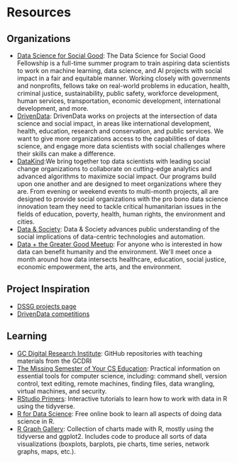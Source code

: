 # Resources

## Organizations
- [Data Science for Social Good](http://www.dssgfellowship.org/): The Data Science for Social Good Fellowship is a full-time summer program to train aspiring data scientists to work on machine learning, data science, and AI projects with social impact in a fair and equitable manner. Working closely with governments and nonprofits, fellows take on real-world problems in education, health, criminal justice, sustainability, public safety, workforce development, human services, transportation, economic development, international development, and more.
- [DrivenData](https://www.drivendata.org/): DrivenData works on projects at the intersection of data science and social impact, in areas like international development, health, education, research and conservation, and public services. We want to give more organizations access to the capabilities of data science, and engage more data scientists with social challenges where their skills can make a difference.
- [DataKind](https://www.datakind.org/):We bring together top data scientists with leading social change organizations to collaborate on cutting-edge analytics and advanced algorithms to maximize social impact. Our programs build upon one another and are designed to meet organizations where they are. From evening or weekend events to multi-month projects, all are designed to provide social organizations with the pro bono data science innovation team they need to tackle critical humanitarian issues in the fields of education, poverty, health, human rights, the environment and cities. 
- [Data & Society](https://datasociety.net/): Data & Society advances public understanding of the social implications of data-centric technologies and automation.
- [Data + the Greater Good Meetup](https://www.meetup.com/greatergood/): For anyone who is interested in how data can benefit humanity and the environment. We'll meet once a month around how data intersects healthcare, education, social justice, economic empowerment, the arts, and the environment.

## Project Inspiration
- [DSSG projects page](http://www.dssgfellowship.org/projects/)
- [DrivenData competitions](https://www.drivendata.org/competitions/)

## Learning
- [GC Digital Research Institute](https://gcdigitalfellows.github.io/january_2019_curriculum.html): GitHub repositories with teaching materials from the GCDRI
- [The Missing Semester of Your CS Education](https://missing.csail.mit.edu/): Practical information on essential tools for computer science, including: command shell, version control, text editing, remote machines, finding files, data wrangling, virtual machines, and security.
- [RStudio Primers](https://rstudio.cloud/learn/primers): Interactive tutorials to learn how to work with data in R using the tidyverse.
- [R for Data Science](https://r4ds.had.co.nz/): Free online book to learn all aspects of doing data science in R.
- [R Graph Gallery](https://www.r-graph-gallery.com/): Collection of charts made with R, mostly using the tidyverse and ggplot2. Includes code to produce all sorts of data visualizations (boxplots, barplots, pie charts, time series, network graphs, maps, etc.).
